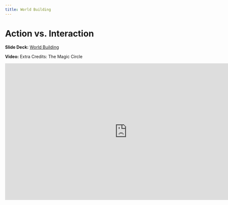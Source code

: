 ```yaml
---
title: World Building
---
```


# Action vs. Interaction

__Slide Deck:__ [World Building](https://docs.google.com/presentation/d/1aj2_lFenyMQBc-mvCDko9vMbZ7WTyV-77J3BCdRfcuM/edit?usp=sharing)

__Video:__ Extra Credits: The Magic Circle

<iframe width="800" height="450" src="https://www.youtube.com/embed/qZ-EY9gTsgU" title="YouTube video player" frameborder="0" allow="accelerometer; autoplay; clipboard-write; encrypted-media; gyroscope; picture-in-picture" allowfullscreen></iframe>